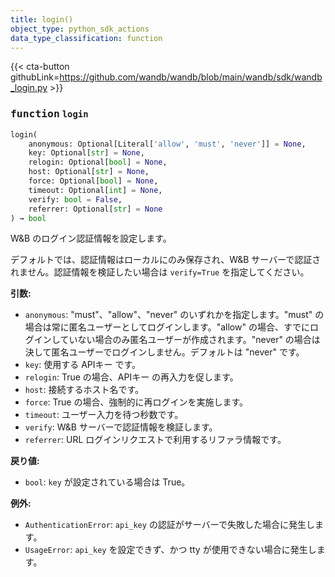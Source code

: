 ```yaml
---
title: login()
object_type: python_sdk_actions
data_type_classification: function
---
```


{{< cta-button githubLink=https://github.com/wandb/wandb/blob/main/wandb/sdk/wandb_login.py >}}




### <kbd>function</kbd> `login`

```python
login(
    anonymous: Optional[Literal['allow', 'must', 'never']] = None,
    key: Optional[str] = None,
    relogin: Optional[bool] = None,
    host: Optional[str] = None,
    force: Optional[bool] = None,
    timeout: Optional[int] = None,
    verify: bool = False,
    referrer: Optional[str] = None
) → bool
```

W&B のログイン認証情報を設定します。

デフォルトでは、認証情報はローカルにのみ保存され、W&B サーバーで認証されません。認証情報を検証したい場合は `verify=True` を指定してください。



**引数:**

- `anonymous`:  "must"、"allow"、"never" のいずれかを指定します。"must" の場合は常に匿名ユーザーとしてログインします。"allow" の場合、すでにログインしていない場合のみ匿名ユーザーが作成されます。"never" の場合は決して匿名ユーザーでログインしません。デフォルトは "never" です。
- `key`:  使用する APIキー です。
- `relogin`:  True の場合、APIキー の再入力を促します。
- `host`:  接続するホスト名です。
- `force`:  True の場合、強制的に再ログインを実施します。
- `timeout`:  ユーザー入力を待つ秒数です。
- `verify`:  W&B サーバーで認証情報を検証します。
- `referrer`:  URL ログインリクエストで利用するリファラ情報です。



**戻り値:**

- `bool`:  `key` が設定されている場合は True。



**例外:**

- `AuthenticationError`:  `api_key` の認証がサーバーで失敗した場合に発生します。
- `UsageError`:  `api_key` を設定できず、かつ tty が使用できない場合に発生します。
